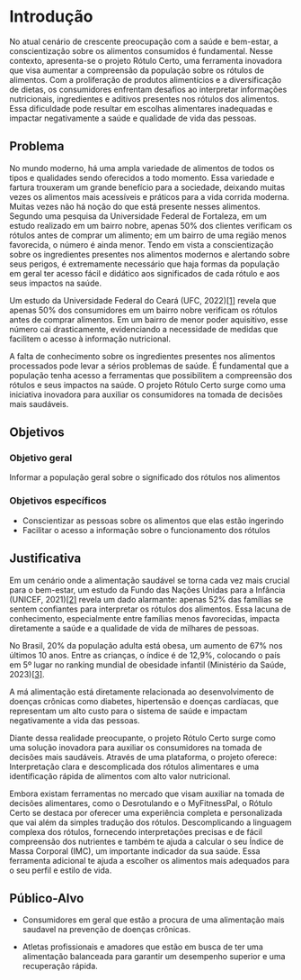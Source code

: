 # Introdução

No atual cenário de crescente preocupação com a saúde e bem-estar, a conscientização sobre os alimentos consumidos é fundamental. Nesse contexto, apresenta-se o projeto Rótulo Certo, uma ferramenta inovadora que visa aumentar a compreensão da população sobre os rótulos de alimentos. Com a proliferação de produtos alimentícios e a diversificação de dietas, os consumidores enfrentam desafios ao interpretar informações nutricionais, ingredientes e aditivos presentes nos rótulos dos alimentos. Essa dificuldade pode resultar em escolhas alimentares inadequadas e impactar negativamente a saúde e qualidade de vida das pessoas.

## Problema

No mundo moderno, há uma ampla variedade de alimentos de todos os tipos e qualidades sendo oferecidos a todo momento. Essa variedade e fartura trouxeram um grande benefício para a sociedade, deixando muitas vezes os alimentos mais acessíveis e práticos para a vida corrida moderna. Muitas vezes não há noção do que está presente nesses alimentos. Segundo uma pesquisa da Universidade Federal de Fortaleza, em um estudo realizado em um bairro nobre, apenas 50% dos clientes verificam os rótulos antes de comprar um alimento; em um bairro de uma região menos favorecida, o número é ainda menor. Tendo em vista a conscientização sobre os ingredientes presentes nos alimentos modernos e alertando sobre seus perigos, é extremamente necessário que haja formas da população em geral ter acesso fácil e didático aos significados de cada rótulo e aos seus impactos na saúde.


Um estudo da Universidade Federal do Ceará (UFC, 2022)<a href="https://github.com/ICEI-PUC-Minas-PMV-SI/pmv-si-2024-1-pe1-t2-rotulocerto/blob/main/docs/Referências.md" target="_blank">[1]</a> revela que apenas 50% dos consumidores em um bairro nobre verificam os rótulos antes de comprar alimentos. Em um bairro de menor poder aquisitivo, esse número cai drasticamente, evidenciando a necessidade de medidas que facilitem o acesso à informação nutricional.

A falta de conhecimento sobre os ingredientes presentes nos alimentos processados pode levar a sérios problemas de saúde. É fundamental que a população tenha acesso a ferramentas que possibilitem a compreensão dos rótulos e seus impactos na saúde.
O projeto Rótulo Certo surge como uma iniciativa inovadora para auxiliar os consumidores na tomada de decisões mais saudáveis.

## Objetivos

### Objetivo geral

Informar a população geral sobre o significado dos rótulos nos alimentos

### Objetivos específicos

- Conscientizar as pessoas sobre os alimentos que elas estão ingerindo
- Facilitar o acesso a informação sobre o funcionamento dos rótulos

## Justificativa

Em um cenário onde a alimentação saudável se torna cada vez mais crucial para o bem-estar, um estudo da Fundo das Nações Unidas para a Infância (UNICEF, 2021)<a href="https://github.com/ICEI-PUC-Minas-PMV-SI/pmv-si-2024-1-pe1-t2-rotulocerto/blob/main/docs/Referências.md" target="_blank">[2]</a> revela um dado alarmante: apenas 52% das famílias se sentem confiantes para interpretar os rótulos dos alimentos. Essa lacuna de conhecimento, especialmente entre famílias menos favorecidas, impacta diretamente a saúde e a qualidade de vida de milhares de pessoas.

No Brasil, 20% da população adulta está obesa, um aumento de 67% nos últimos 10 anos. Entre as crianças, o índice é de 12,9%, colocando o país em 5º lugar no ranking mundial de obesidade infantil (Ministério da Saúde, 2023)<a href="https://github.com/ICEI-PUC-Minas-PMV-SI/pmv-si-2024-1-pe1-t2-rotulocerto/blob/main/docs/Referências.md" target="_blank">[3]</a>.

A má alimentação está diretamente relacionada ao desenvolvimento de doenças crônicas como diabetes, hipertensão e doenças cardíacas, que representam um alto custo para o sistema de saúde e impactam negativamente a vida das pessoas.

Diante dessa realidade preocupante, o projeto Rótulo Certo surge como uma solução inovadora para auxiliar os consumidores na tomada de decisões mais saudáveis. Através de uma plataforma, o projeto oferece: Interpretação clara e descomplicada dos rótulos alimentares e uma identificação rápida de alimentos com alto valor nutricional.

Embora existam ferramentas no mercado que visam auxiliar na tomada de decisões alimentares, como o Desrotulando e o MyFitnessPal, o Rótulo Certo se destaca por oferecer uma experiência completa e personalizada que vai além da simples tradução dos rótulos. Descomplicando a linguagem complexa dos rótulos, fornecendo interpretações precisas e de fácil compreensão dos nutrientes e também te ajuda a calcular o seu Índice de Massa Corporal (IMC), um importante indicador da sua saúde. Essa ferramenta adicional te ajuda a escolher os alimentos mais adequados para o seu perfil e estilo de vida.


## Público-Alvo

- Consumidores em geral que estão a procura de uma alimentação mais saudavel na prevenção de doenças crônicas.

- Atletas profissionais e amadores que estão em busca de ter uma alimentação balanceada para garantir um desempenho superior e uma recuperação rápida.
